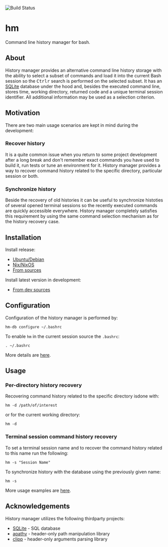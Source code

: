 ![Build Status](https://travis-ci.com/dkolmakov/hm.svg?branch=master)

# hm
Command line history manager for bash. 

## About
History manager provides an alternative command line history storage with the ability to select a subset of commands and load it into the current Bash session so the <kbd>Ctrl</kbd><kbd>r</kbd> search is performed on the selected subset. It has an [SQLite](https://www.sqlite.org) database under the hood and, besides the executed command line, stores time, working directory, returned code and a unique terminal session identifier. All additional information may be used as a selection criterion.

## Motivation

There are two main usage scenarios are kept in mind during the development:

### Recover history

It is a quite common issue when you return to some project development after a long break and don't remember exact commands you have used to build it, run tests or tune an environment for it. History manager provides a way to recover command history related to the specific directory, particular session or both.

### Synchronize history

Beside the recovery of old histories it can be useful to synchronize histoties of several opened terminal sessions so the recently executed commands are quickly accessible everywhere. History manager completely satisfies this requirement by using the same command selection mechanism as for the history recovery case. 

## Installation

Install release:
- [Ubuntu/Debian](docs/installation.md#ubuntudebian)
- [Nix/NixOS](docs/installation.md#nixnixos)
- [From sources](docs/installation.md#from-sources)

Install latest version in development: 
- [From dev sources](docs/installation.md#from-dev-sources)

## Configuration

Configuration of the history manager is performed by:

```Shell
hm-db configure ~/.bashrc
```
To enable `hm` in the current session source the `.bashrc`:

```Shell
. ~/.bashrc
```

More details are [here](docs/configuration.md).

## Usage

### Per-directory history recovery

Recovering command history related to the specific directory isdone with:

```Shell
hm -d /path/of/interest
```
or for the current working directory:

```Shell
hm -d
```

### Terminal session command history recovery

To set a terminal session name and to recover the command history related to this name run the following:
```Shell
hm -s "Session Name"
```

To synchronize history with the database using the previously given name:
```Shell
hm -s
```

More usage examples are [here](docs/usage.md).

## Acknowledgements

History manager utilizes the following thirdparty projects:
- [SQLite](https://www.sqlite.org) - SQL database
- [apathy](https://github.com/dlecocq/apathy) - header-only path manipulation library
- [clipp](https://github.com/muellan/clipp) - header-only arguments parsing library


